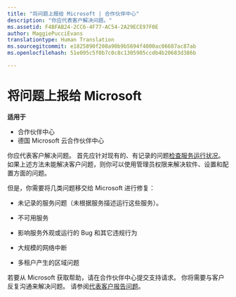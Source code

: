 ```yaml
---
title: "将问题上报给 Microsoft | 合作伙伴中心"
description: "你应代表客户解决问题。"
ms.assetid: F4BFAB24-2CC6-4F77-AC54-2A29ECE97F0E
author: MaggiePucciEvans
translationtype: Human Translation
ms.sourcegitcommit: e1825890f208a90b9b5694f4000ac06687ac87ab
ms.openlocfilehash: 51e095c5f0b7c0c8c1305905ccdb4b20683d386b

---
```


# 将问题上报给 Microsoft

**适用于**

-  合作伙伴中心
-  德国 Microsoft 云合作伙伴中心

你应代表客户解决问题。 首先应针对现有的、有记录的问题[检查服务运行状况](check-service-health.md)。 如果上述方法未能解决客户问题，则你可以使用管理员权限来解决软件、设置和配置方面的问题。

但是，你需要将几类问题移交给 Microsoft 进行修复：

-   未记录的服务问题（未根据服务描述运行这些服务）。

-   不可用服务

-   影响服务外观或运行的 Bug 和其它违规行为

-   大规模的网络中断

-   多租户产生的区域问题

若要从 Microsoft 获取帮助，请在合作伙伴中心提交支持请求。 你将需要与客户反复沟通来解决问题。 请参阅[代表客户报告问题](report-problems-on-behalf-of-a-customer.md)。

 

 






<!--HONumber=Jan17_HO2-->


